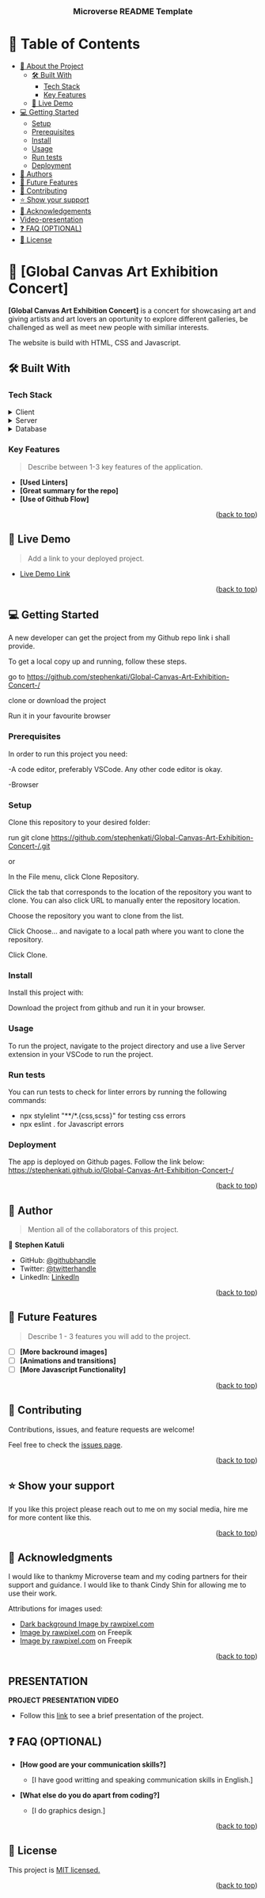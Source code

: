 <a name="readme-top"></a>

<!--
HOW TO USE:
This is an example of how you may give instructions on setting up your project locally.

Modify this file to match your project and remove sections that don't apply.

REQUIRED SECTIONS:
- Table of Contents
- About the Project
  - Built With
  - Live Demo
- Getting Started
- Authors
- Future Features
- Contributing
- Show your support
- Acknowledgements
- License

OPTIONAL SECTIONS:
- FAQ

After you're finished please remove all the comments and instructions!
-->

<div align="center">
  <!-- You are encouraged to replace this logo with your own! Otherwise you can also remove it. -->
 
  <br/>

  <h3><b>Microverse README Template</b></h3>

</div>

<!-- TABLE OF CONTENTS -->

# 📗 Table of Contents

- [📖 About the Project](#about-project)
  - [🛠 Built With](#built-with)
    - [Tech Stack](#tech-stack)
    - [Key Features](#key-features)
  - [🚀 Live Demo](#live-demo)
- [💻 Getting Started](#getting-started)
  - [Setup](#setup)
  - [Prerequisites](#prerequisites)
  - [Install](#install)
  - [Usage](#usage)
  - [Run tests](#run-tests)
  - [Deployment](#triangular_flag_on_post-deployment)
- [👥 Authors](#authors)
- [🔭 Future Features](#future-features)
- [🤝 Contributing](#contributing)
- [⭐️ Show your support](#support)
- [🙏 Acknowledgements](#acknowledgements)
- [Video-presentation](#presentation)
- [❓ FAQ (OPTIONAL)](#faq)
- [📝 License](#license)

<!-- PROJECT DESCRIPTION -->

# 📖 [Global Canvas Art Exhibition Concert] 


**[Global Canvas Art Exhibition Concert]** is a concert for showcasing art and giving artists and art lovers an oportunity to explore different galleries, be challenged as well as meet new people with similiar interests. 

The website is build with HTML, CSS and Javascript.


## 🛠 Built With <a name="built-with"></a>

### Tech Stack <a name="tech-stack"></a>



<details>
  <summary>Client</summary>
  <ul>
    <li><a href="#">HTML, CSS and Javascript</a></li>
  </ul>
</details>

<details>
  <summary>Server</summary>
  <ul>
    <li><a href="#">No Server build yet</a></li>
  </ul>
</details>

<details>
<summary>Database</summary>
  <ul>
    <li><a href="#">No database build yet</a></li>
  </ul>
</details>

<!-- Features -->

### Key Features <a name="key-features"></a>

> Describe between 1-3 key features of the application.

- **[Used Linters]**
- **[Great summary for the repo]**
- **[Use of Github Flow]**

<p align="right">(<a href="#readme-top">back to top</a>)</p>

<!-- LIVE DEMO -->

## 🚀 Live Demo <a name="live-demo"></a>

> Add a link to your deployed project.

- [Live Demo Link](https://github.com/stephenkati/Global-Canvas-Art-Exhibition-Concert-/)

<p align="right">(<a href="#readme-top">back to top</a>)</p>

<!-- GETTING STARTED -->

## 💻 Getting Started <a name="getting-started"></a>

A new developer can get the project from my Github repo link i shall provide.

To get a local copy up and running, follow these steps.


go to https://github.com/stephenkati/Global-Canvas-Art-Exhibition-Concert-/

clone or download the project

Run it in your favourite browser


### Prerequisites

In order to run this project you need:

-A code editor, preferably VSCode. Any other code editor is okay.

-Browser


### Setup

Clone this repository to your desired folder:

run git clone https://github.com/stephenkati/Global-Canvas-Art-Exhibition-Concert-/.git

or

In the File menu, click Clone Repository.

Click the tab that corresponds to the location of the repository you want to clone. You can also click URL to manually enter the repository location.

Choose the repository you want to clone from the list.

Click Choose... and navigate to a local path where you want to clone the repository.

Click Clone.


### Install

Install this project with:

Download the project from github and run it in your browser.


### Usage

To run the project, navigate to the project directory and use a live Server extension in your VSCode to run the project.


### Run tests

You can run tests to check for linter errors by running the following commands:

- npx stylelint "**/*.{css,scss}" for testing css errors
- npx eslint . for Javascript errors


### Deployment

The app is deployed on Github pages. Follow the link below: https://stephenkati.github.io/Global-Canvas-Art-Exhibition-Concert-/


<p align="right">(<a href="#readme-top">back to top</a>)</p>

<!-- AUTHOR -->

## 👥 Author <a name="authors"></a>

> Mention all of the collaborators of this project.

👤 **Stephen Katuli**

- GitHub: [@githubhandle](https://github.com/stephenkati)
- Twitter: [@twitterhandle](https://twitter.com/Stephen57913145)
- LinkedIn: [LinkedIn](https://www.linkedin.com/in/stephen-katuli-a92752251/)


<p align="right">(<a href="#readme-top">back to top</a>)</p>

<!-- FUTURE FEATURES -->

## 🔭 Future Features <a name="future-features"></a>

> Describe 1 - 3 features you will add to the project.

- [ ] **[More backround images]**
- [ ] **[Animations and transitions]**
- [ ] **[More Javascript Functionality]**

<p align="right">(<a href="#readme-top">back to top</a>)</p>

<!-- CONTRIBUTING -->

## 🤝 Contributing <a name="contributing"></a>

Contributions, issues, and feature requests are welcome!

Feel free to check the [issues page](https://github.com/stephenkati/Global-Canvas-Art-Exhibition-Concert-/issues).

<p align="right">(<a href="#readme-top">back to top</a>)</p>

<!-- SUPPORT -->

## ⭐️ Show your support <a name="support"></a>

If you like this project please reach out to me on my social media, hire me for more content like this.

<p align="right">(<a href="#readme-top">back to top</a>)</p>

<!-- ACKNOWLEDGEMENTS -->

## 🙏 Acknowledgments <a name="acknowledgements"></a>

I would like to thankmy Microverse team and my coding partners for their support and guidance.
I would like to thank Cindy Shin for allowing me to use their work.


<!-- dark background -->
Attributions for images used:

-  <a href="https://www.freepik.com/free-photo/solid-concrete-wall-textured-backdrop_17839221.htm#query=dark%20background&position=17&from_view=search&track=sph">Dark background Image by rawpixel.com</a> 
-   <a href="https://www.freepik.com/free-photo/friends-enjoying-hot-coffee_2977358.htm#page=2&query=a%20group%20of%20people&position=7&from_view=search&track=ais">Image by rawpixel.com</a> on Freepik
-  <a href="https://www.freepik.com/free-photo/happy-diverse-friends_2758644.htm#page=2&query=a%20group%20of%20people&position=21&from_view=search&track=ais">Image by rawpixel.com</a> on Freepik

<p align="right">(<a href="#readme-top">back to top</a>)</p>


<!--A video of project presentation -->

##  PRESENTATION  <a name="presentation"></a>

**PROJECT PRESENTATION VIDEO**

- Follow this <a href="https://www.loom.com/share/19d0673e5462476aabcb5a384976e55d">link</a> to see a brief presentation of the project.


<!-- FAQ (optional) -->

## ❓ FAQ (OPTIONAL) <a name="faq"></a>

- **[How good are your communication skills?]**

  - [I have good writting and speaking communication skills in English.]

- **[What else do you do apart from coding?]**

  - [I do graphics design.]

<p align="right">(<a href="#readme-top">back to top</a>)</p>

<!-- LICENSE -->

## 📝 License <a name="license"></a>

This project is <a href="https://github.com/stephenkati/Global-Canvas-Art-Exhibition-Concert-/blob/features/License.md"> MIT  licensed.</a>


<p align="right">(<a href="#readme-top">back to top</a>)</p>
